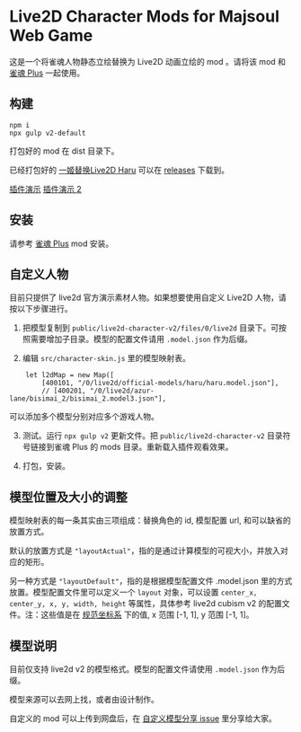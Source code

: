 # Live2D Character Mods for Majsoul Web Game

这是一个将雀魂人物静态立绘替换为 Live2D 动画立绘的 mod 。请将该 mod 和 [雀魂 Plus](https://github.com/MajsoulPlus/majsoul-plus-client) 一起使用。

## 构建

```
npm i
npx gulp v2-default
```

打包好的 mod 在 dist 目录下。

已经打包好的 [一姬替换Live2D Haru](https://github.com/giantpand2000/majsoul-live2d-mods/files/3365671/live2d-character-v2.mspm.zip) 可以在 [releases](https://github.com/giantpand2000/majsoul-live2d-mods/releases/tag/v1.0.0) 下载到。

[插件演示](https://youtu.be/2Oxv03ox8tQ) [插件演示 2](https://youtu.be/Ac7xEc1lm40)

## 安装

请参考 [雀魂 Plus](https://github.com/MajsoulPlus/majsoul-plus-client) mod 安装。


## 自定义人物

目前只提供了 live2d 官方演示素材人物。如果想要使用自定义 Live2D 人物，请按以下步骤进行。

1. 把模型复制到 `public/live2d-character-v2/files/0/live2d` 目录下。可按照需要增加子目录。模型的配置文件请用 `.model.json` 作为后缀。

2. 编辑 `src/character-skin.js` 里的模型映射表。

```
    let l2dMap = new Map([
        [400101, "/0/live2d/official-models/haru/haru.model.json"],
        // [400201, "/0/live2d/azur-lane/bisimai_2/bisimai_2.model3.json"],
```

可以添加多个模型分别对应多个游戏人物。

3. 测试。运行 `npx gulp v2` 更新文件。把 `public/live2d-character-v2` 目录符号链接到雀魂 Plus 的 mods 目录。重新载入插件观看效果。

3. 打包，安装。

## 模型位置及大小的调整

模型映射表的每一条其实由三项组成：替换角色的 id, 模型配置 url, 和可以缺省的 放置方式。

默认的放置方式是 `"layoutActual"`，指的是通过计算模型的可视大小，并放入对应的矩形。

另一种方式是 `"layoutDefault"`，指的是根据模型配置文件 .model.json 里的方式放置。模型配置文件里可以定义一个 `layout` 对象，可以设置 `center_x, center_y, x, y, width, height` 等属性，具体参考 live2d cubism v2 的配置文件。注：这些值是在 [规范坐标系](https://en.wikipedia.org/wiki/Orthographic_projection) 下的值, x 范围 [-1, 1], y 范围 [-1, 1]。

## 模型说明

目前仅支持 live2d v2 的模型格式。模型的配置文件请使用 `.model.json` 作为后缀。

模型来源可以去网上找，或者由设计制作。

自定义的 mod 可以上传到网盘后，在 [自定义模型分享 issue](https://github.com/giantpand2000/majsoul-live2d-mods/issues/1) 里分享给大家。